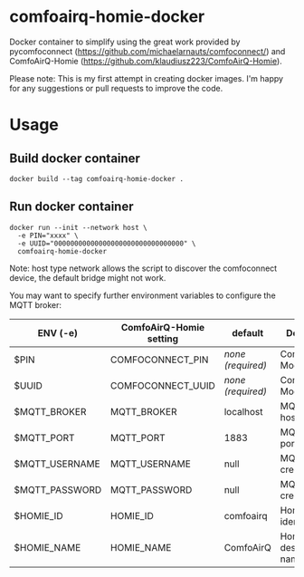 # comfoairq-homie-docker
Docker container to simplify using the great work provided by pycomfoconnect (https://github.com/michaelarnauts/comfoconnect/) and ComfoAirQ-Homie (https://github.com/klaudiusz223/ComfoAirQ-Homie).

Please note: This is my first attempt in creating docker images. I'm happy for any suggestions or pull requests to improve the code.

#  Usage

## Build docker container

    docker build --tag comfoairq-homie-docker .

## Run docker container

    docker run --init --network host \
      -e PIN="xxxx" \
      -e UUID="00000000000000000000000000000000" \
      comfoairq-homie-docker    
  
Note: host type network allows the script to discover the comfoconnect device, the default bridge might not work.

You may want to specify further environment variables to configure the MQTT broker:

| ENV (-e) | ComfoAirQ-Homie setting | default | Description |
| --- | --- | --- | --- |
| $PIN | COMFOCONNECT_PIN | *none (required)* | Comfoconnect Module PIN |
| $UUID | COMFOCONNECT_UUID | *none (required)* | Comfoconnect Module UUID |
| $MQTT_BROKER | MQTT_BROKER | localhost | MQTT broker hostname |
| $MQTT_PORT | MQTT_PORT | 1883 | MQTT broker port |
| $MQTT_USERNAME | MQTT_USERNAME | null | MQTT broker credentials |
| $MQTT_PASSWORD | MQTT_PASSWORD | null | MQTT broker credentials |
| $HOMIE_ID | HOMIE_ID | comfoairq | Homie identifier |
| $HOMIE_NAME | HOMIE_NAME | ComfoAirQ | Homie descriptive name |
